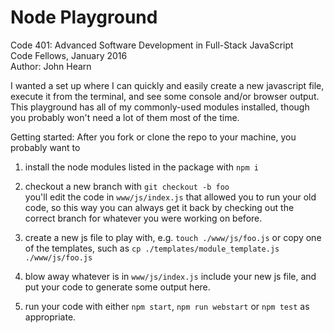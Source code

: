 # Node Playground
Code 401: Advanced Software Development in Full-Stack JavaScript  
Code Fellows, January 2016  
Author: John Hearn  

I wanted a set up where I can quickly and easily create a new javascript 
file, execute it from the terminal, and see some console and/or browser output.
This playground has all of my commonly-used modules installed, though you 
probably won't need a lot of them most of the time.

Getting started:
After you fork or clone the repo to your machine, you probably want to  
1. install the node modules listed in the package with `npm i`  

2. checkout a new branch with `git checkout -b foo`  
   you'll edit the code in `www/js/index.js` that allowed you to run your old
   code, so this way you can always get it back by checking out the correct
   branch for whatever you were working on before.   

3. create a new js file to play with, e.g. `touch ./www/js/foo.js`
   or copy one of the templates, such as `cp ./templates/module_template.js 
   ./www/js/foo.js`

4. blow away whatever is in `www/js/index.js` include your new js file, and put
   your code to generate some output here.  

5. run your code with either `npm start`, `npm run webstart` or `npm test` as 
   appropriate.  
